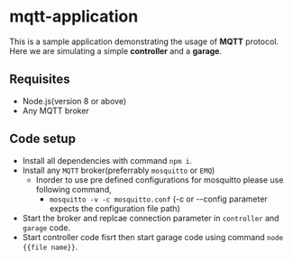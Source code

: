 # mqtt-application
This is a sample application demonstrating the usage of **MQTT** protocol. Here we are simulating a simple **controller** and a **garage**.

## Requisites
- Node.js(version 8 or above)
- Any MQTT broker

## Code setup
- Install all dependencies with command `npm i`.
- Install any `MQTT` broker(preferrably `mosquitto` or `EMQ`)
  - Inorder to use pre defined configurations for mosquitto please use following command,
    - `mosquitto -v -c mosquitto.conf` (-c or --config parameter expects the configuration file path)
- Start the broker and replcae connection parameter in `controller` and `garage` code.
- Start controller code fisrt then start garage code using command `node {{file name}}`.
